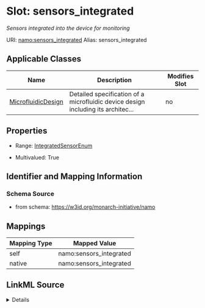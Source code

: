 

# Slot: sensors_integrated 


_Sensors integrated into the device for monitoring_





URI: [namo:sensors_integrated](https://w3id.org/monarch-initiative/namo/sensors_integrated)
Alias: sensors_integrated

<!-- no inheritance hierarchy -->





## Applicable Classes

| Name | Description | Modifies Slot |
| --- | --- | --- |
| [MicrofluidicDesign](MicrofluidicDesign.md) | Detailed specification of a microfluidic device design including its architec... |  no  |






## Properties

* Range: [IntegratedSensorEnum](IntegratedSensorEnum.md)

* Multivalued: True




## Identifier and Mapping Information






### Schema Source


* from schema: https://w3id.org/monarch-initiative/namo




## Mappings

| Mapping Type | Mapped Value |
| ---  | ---  |
| self | namo:sensors_integrated |
| native | namo:sensors_integrated |




## LinkML Source

<details>
```yaml
name: sensors_integrated
description: Sensors integrated into the device for monitoring
from_schema: https://w3id.org/monarch-initiative/namo
rank: 1000
alias: sensors_integrated
owner: MicrofluidicDesign
domain_of:
- MicrofluidicDesign
range: IntegratedSensorEnum
multivalued: true

```
</details>